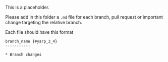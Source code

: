 This is a placeholder.

Please add in this folder a `.md` file for each branch, pull request or
important change targeting the relative branch.

Each file should have this format

```
branch_name {#yarp_3_4}
-----------

* Branch changes
```

